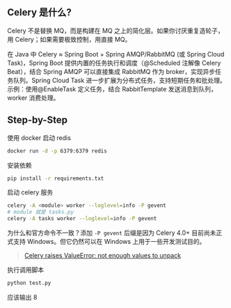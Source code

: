 ## Celery 是什么?

Celery 不是替换 MQ，而是构建在 MQ 之上的简化层。如果你讨厌重复造轮子，用 Celery；如果需要极致控制，用直接 MQ。

在 Java 中 Celery ≈ Spring Boot + Spring AMQP/RabbitMQ (或 Spring Cloud Task)，Spring Boot 提供内置的任务执行和调度（@Scheduled 注解像 Celery Beat），结合 Spring AMQP 可以直接集成 RabbitMQ 作为 broker，实现异步任务队列。Spring Cloud Task 进一步扩展为分布式任务，支持短期任务和批处理。
示例：使用@EnableTask 定义任务，结合 RabbitTemplate 发送消息到队列，worker 消费处理。

## Step-by-Step

使用 docker 启动 redis

```sh
docker run -d -p 6379:6379 redis
```

安装依赖

```sh
pip install -r requirements.txt
```

启动 celery 服务

```sh
celery -A <module> worker --loglevel=info -P gevent
# module 就是 tasks.py
celery -A tasks worker --loglevel=info -P gevent
```

为什么和官方命令不一致？添加 `-P gevent` 后缀是因为 Celery 4.0+ 目前尚未正式支持 Windows。但它仍然可以在 Windows 上用于一些开发测试目的。

> [Celery raises ValueError: not enough values to unpack](https://stackoverflow.com/questions/45744992/celery-raises-valueerror-not-enough-values-to-unpack)

执行调用脚本

```sh
python test.py
```

应该输出 8
